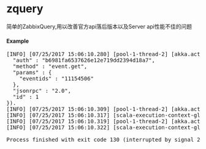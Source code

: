 # zquery
 简单的ZabbixQuery,用以改善官方api落后版本以及Server api性能不佳的问题

#### Example
<pre>
[INFO] [07/25/2017 15:06:10.280] [pool-1-thread-2] [akka.actor.ActorSystemImpl(default)] Sending ZQuery({
  "auth" : "b6981fa6537626e12e719dd2394d18a7",
  "method" : "event.get",
  "params" : {
    "eventids" : "11154506"
  },
  "jsonrpc" : "2.0",
  "id" : 1
}).
[INFO] [07/25/2017 15:06:10.309] [pool-1-thread-2] [akka.actor.ActorSystemImpl(default)] {"jsonrpc":"2.0","result":[{"eventid":"11154506","source":"0","object":"0","objectid":"33171","clock":"1500964972","value":"1","acknowledged":"0","ns":"114091769","r_eventid":"0","c_eventid":"0","correlationid":"0","userid":"0"}],"id":1}
[INFO] [07/25/2017 15:06:10.317] [scala-execution-context-global-20] [akka.actor.ActorSystemImpl(default)] ZQuery recovery succeed.
[INFO] [07/25/2017 15:06:10.319] [pool-1-thread-2] [akka.actor.ActorSystemImpl(default)] ZQuery successfully completed.
[INFO] [07/25/2017 15:06:10.322] [scala-execution-context-global-20] [akka.actor.ActorSystemImpl(default)] RecoveryClock(2017-07-25T06:42:52)

Process finished with exit code 130 (interrupted by signal 2: SIGINT)
</pre>
